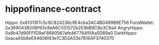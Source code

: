 # hippofinance-contract
Hippo: 0x81313f7c5c9C824236c9E4cba3AC4B049986E756
FundWallet: 0x369043B20Bf93c8eA6C551572b2E9bB9C9e3C9a4
AngryHippo: 0x8b47d90FFfD9aF8680567afe46776491Aa5D69a0
DarkHippo:  0xacaA5b8eE94606f43e1C3D2A33e7816AF3740370

